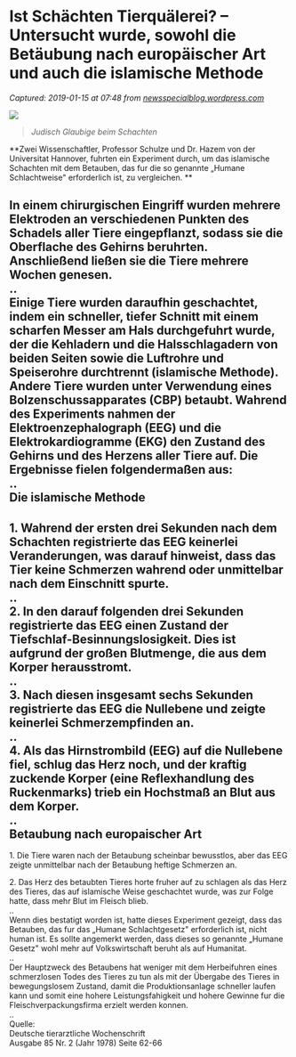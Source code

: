 # Ist Schächten Tierquälerei? – Untersucht wurde, sowohl die Betäubung nach europäischer Art und auch die islamische Methode

_Captured: 2019-01-15 at 07:48 from [newsspecialblog.wordpress.com](https://newsspecialblog.wordpress.com/2019/01/13/ist-schaechten-tierquaelerei-untersucht-wurde-sowohl-die-betaeubung-nach-europaeischer-art-und-auch-die-die-islamische-methode/)_

![](https://newsspecialblog.files.wordpress.com/2019/01/2-format6001.jpg)

> _Judisch Glaubige beim Schachten_

**Zwei Wissenschaftler, Professor Schulze und Dr. Hazem von der Universitat Hannover, fuhrten ein Experiment durch, um das islamische Schachten mit dem Betauben, das fur die so genannte „Humane Schlachtweise" erforderlich ist, zu vergleichen. **

In einem chirurgischen Eingriff wurden mehrere Elektroden an verschiedenen Punkten des Schadels aller Tiere eingepflanzt, sodass sie die Oberflache des Gehirns beruhrten. Anschließend ließen sie die Tiere mehrere Wochen genesen.  
..  
Einige Tiere wurden daraufhin geschachtet, indem ein schneller, tiefer Schnitt mit einem scharfen Messer am Hals durchgefuhrt wurde, der die Kehladern und die Halsschlagadern von beiden Seiten sowie die Luftrohre und Speiserohre durchtrennt (islamische Methode). Andere Tiere wurden unter Verwendung eines Bolzenschussapparates (CBP) betaubt. Wahrend des Experiments nahmen der Elektroenzephalograph (EEG) und die Elektrokardiogramme (EKG) den Zustand des Gehirns und des Herzens aller Tiere auf. Die Ergebnisse fielen folgendermaßen aus:  
..  
**Die islamische Methode**  
----------------------  
1\. Wahrend der ersten drei Sekunden nach dem Schachten registrierte das EEG keinerlei Veranderungen, was darauf hinweist, dass das Tier keine Schmerzen wahrend oder unmittelbar nach dem Einschnitt spurte.  
..  
2\. In den darauf folgenden drei Sekunden registrierte das EEG einen Zustand der Tiefschlaf-Besinnungslosigkeit. Dies ist aufgrund der großen Blutmenge, die aus dem Korper herausstromt.  
..  
3\. Nach diesen insgesamt sechs Sekunden registrierte das EEG die Nullebene und zeigte keinerlei Schmerzempfinden an.  
..  
4\. Als das Hirnstrombild (EEG) auf die Nullebene fiel, schlug das Herz noch, und der kraftig zuckende Korper (eine Reflexhandlung des Ruckenmarks) trieb ein Hochstmaß an Blut aus dem Korper.  
..  
**Betaubung nach europaischer Art**  
-------------------------------  
1\. Die Tiere waren nach der Betaubung scheinbar bewusstlos, aber das EEG zeigte unmittelbar nach der Betaubung heftige Schmerzen an.

2\. Das Herz des betaubten Tieres horte fruher auf zu schlagen als das Herz des Tieres, das auf islamische Weise geschachtet wurde, was zur Folge hatte, dass mehr Blut im Fleisch blieb.  
..  
Wenn dies bestatigt worden ist, hatte dieses Experiment gezeigt, dass das Betauben, das fur das „Humane Schlachtgesetz" erforderlich ist, nicht human ist. Es sollte angemerkt werden, dass dieses so genannte „Humane Gesetz" wohl mehr auf Volkswirtschaft beruht als auf Humanitat.   
..  
Der Hauptzweck des Betaubens hat weniger mit dem Herbeifuhren eines schmerzlosen Todes des Tieres zu tun als mit der Übergabe des Tieres in bewegungslosem Zustand, damit die Produktionsanlage schneller laufen kann und somit eine hohere Leistungsfahigkeit und hohere Gewinne fur die Fleischverpackungsfirma erzielt werden konnen.  
..  
Quelle:  
Deutsche tierarztliche Wochenschrift  
Ausgabe 85 Nr. 2 (Jahr 1978) Seite 62-66
